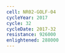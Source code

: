 ```yaml
---
cell: NR02-GOLF-04
cycleYear: 2017
cycle: 32
cycleDate: 2017-32
resistance: 926000
enlightened: 288000 
---
```

      